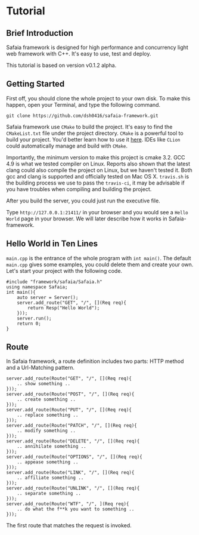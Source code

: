 # Tutorial

## Brief Introduction
Safaia framework is designed for high performance and concurrency light web framework with C++. It's easy to use, test and deploy. 

This tutorial is based on version v0.1.2 alpha. 

## Getting Started
First off, you should clone the whole project to your own disk. To make this happen, open your Terminal, and type the following command.

`git clone https://github.com/dsh0416/safaia-framework.git`

Safaia framework use `CMake` to build the project. It's easy to find the `CMakeList.txt` file under the project directory. `CMake` is a powerful tool to build your project. You'd better learn how to use it [here](http://www.cmake.org/). IDEs like `CLion` could automatically manage and build with `CMake`.

Importantly, the minimum version to make this project is cmake 3.2. GCC 4.9 is what we tested compiler on Linux. Reports also shown that the latest clang could also compile the project on Linux, but we haven't tested it. Both gcc and clang is supported and officially tested on Mac OS X. `travis.sh` is the building process we use to pass the `travis-ci`, it may be advisable if you have troubles when compiling and building the project.

After you build the server, you could just run the executive file.

Type `http://127.0.0.1:21411/` in your browser and you would see a `Hello World` page in your browser. We will later describe how it works in Safaia-framework.

## Hello World in Ten Lines
`main.cpp` is the entrance of the whole program with `int main()`. The default `main.cpp` gives some examples, you could delete them and create your own. Let's start your project with the following code.

```
#include "framework/safaia/Safaia.h"
using namespace Safaia;
int main(){
    auto server = Server();
    server.add_route("GET", "/", [](Req req){
        return Resp("Hello World");
    }));
    server.run();
    return 0;
}
```

## Route
In Safaia framework, a route definition includes two parts: HTTP method and a Url-Matching pattern.

```
server.add_route(Route("GET", "/", [](Req req){
    .. show something ..
}));
server.add_route(Route("POST", "/", [](Req req){
    .. create something ..
}));
server.add_route(Route("PUT", "/", [](Req req){
    .. replace something ..
}));
server.add_route(Route("PATCH", "/", [](Req req){
    .. modify something ..
}));
server.add_route(Route("DELETE", "/", [](Req req){
    .. annihilate something ..
}));
server.add_route(Route("OPTIONS", "/", [](Req req){
    .. appease something ..
}));
server.add_route(Route("LINK", "/", [](Req req){
    .. affiliate something ..
}));
server.add_route(Route("UNLINK", "/", [](Req req){
    .. separate something ..
}));
server.add_route(Route("WTF", "/", ](Req req){
    .. do what the f**k you want to something ..
}));
```

The first route that matches the request is invoked.
